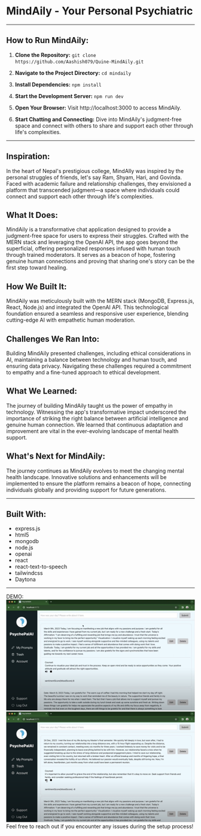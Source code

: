 # MindAily - Your Personal Psychiatric

---

## How to Run MindAily:

1. **Clone the Repository:**
`git clone https://github.com/Aashish079/Quine-MindAily.git`

2. **Navigate to the Project Directory:**
`cd mindaily`

3. **Install Dependencies:**
`npm install`

4. **Start the Development Server:**
`npm run dev`

5. **Open Your Browser:**
Visit http://localhost:3000 to access MindAily.

6. **Start Chatting and Connecting:**
Dive into MindAily's judgment-free space and connect with others to share and support each other through life's complexities.

---

## Inspiration:

In the heart of Nepal's prestigious college, MindAIly was inspired by the personal struggles of friends, let's say Ram, Shyam, Hari, and Govinda. Faced with academic failure and relationship challenges, they envisioned a platform that transcended judgment—a space where individuals could connect and support each other through life's complexities.

## What It Does:

MindAily is a transformative chat application designed to provide a judgment-free space for users to express their struggles. Crafted with the MERN stack and leveraging the OpenAI API, the app goes beyond the superficial, offering personalized responses infused with human touch through trained moderators. It serves as a beacon of hope, fostering genuine human connections and proving that sharing one's story can be the first step toward healing.

## How We Built It:

MindAily was meticulously built with the MERN stack (MongoDB, Express.js, React, Node.js) and integrated the OpenAI API. This technological foundation ensured a seamless and responsive user experience, blending cutting-edge AI with empathetic human moderation.

## Challenges We Ran Into:

Building MindAily presented challenges, including ethical considerations in AI, maintaining a balance between technology and human touch, and ensuring data privacy. Navigating these challenges required a commitment to empathy and a fine-tuned approach to ethical development.

## What We Learned:

The journey of building MindAily taught us the power of empathy in technology. Witnessing the app's transformative impact underscored the importance of striking the right balance between artificial intelligence and genuine human connection. We learned that continuous adaptation and improvement are vital in the ever-evolving landscape of mental health support.

## What's Next for MindAily:

The journey continues as MindAily evolves to meet the changing mental health landscape. Innovative solutions and enhancements will be implemented to ensure the platform remains a beacon of hope, connecting individuals globally and providing support for future generations.

---

## Built With:

- express.js
- html5
- mongodb
- node.js
- openai
- react
- react-text-to-speech
- tailwindcss
- Daytona

---
DEMO:
![alt text](image.png)
![alt text](image-1.png)
Feel free to reach out if you encounter any issues during the setup process!

